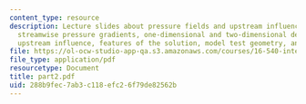 ```yaml
---
content_type: resource
description: Lecture slides about pressure fields and upstream influence, normal and
  streamwise pressure gradients, one-dimensional and two-dimensional descriptions,
  upstream influence, features of the solution, model test geometry, and instrumentation.
file: https://ol-ocw-studio-app-qa.s3.amazonaws.com/courses/16-540-internal-flows-in-turbomachines-spring-2006/288b9fec7ab3c118efc26f79de82562b_part2.pdf
file_type: application/pdf
resourcetype: Document
title: part2.pdf
uid: 288b9fec-7ab3-c118-efc2-6f79de82562b
---
```

